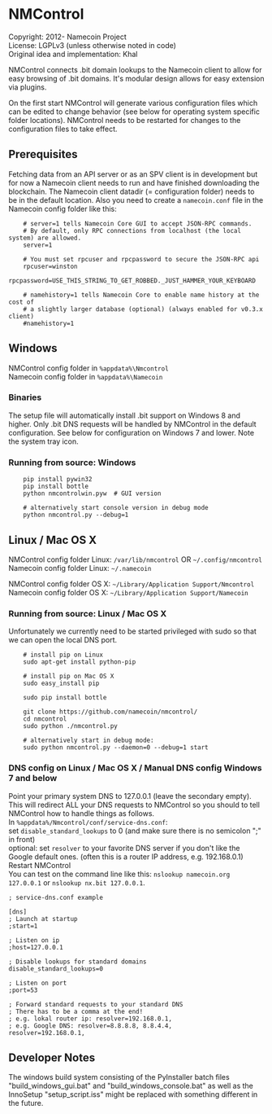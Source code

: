 # NMControl
Copyright: 2012- Namecoin Project  
License: LGPLv3 (unless otherwise noted in code)  
Original idea and implementation: Khal  
  

NMControl connects .bit domain lookups to the Namecoin client to allow for easy browsing of .bit domains. 
It's modular design allows for easy extension via plugins.  

On the first start NMControl will generate various configuration files which can be edited to change behavior (see below for operating system specific folder locations). NMControl needs to be restarted for changes to the configuration files to take effect.  


## Prerequisites
Fetching data from an API server or as an SPV client is in development but for now a Namecoin client needs to run and have finished downloading the blockchain. The Namecoin client datadir (= configuration folder) needs to be in the default location. Also you need to create a `namecoin.conf` file in the Namecoin config folder like this:
```
    # server=1 tells Namecoin Core GUI to accept JSON-RPC commands.
    # By default, only RPC connections from localhost (the local system) are allowed.
    server=1

    # You must set rpcuser and rpcpassword to secure the JSON-RPC api
    rpcuser=winston
    rpcpassword=USE_THIS_STRING_TO_GET_ROBBED._JUST_HAMMER_YOUR_KEYBOARD

    # namehistory=1 tells Namecoin Core to enable name history at the cost of
    # a slightly larger database (optional) (always enabled for v0.3.x client)
    #namehistory=1
```


## Windows
NMControl config folder in `%appdata%\Nmcontrol`  
Namecoin config folder in `%appdata%\Namecoin`  

### Binaries
The setup file will automatically install .bit support on Windows 8 and higher. Only .bit DNS requests will be handled by NMControl in the default configuration. See below for configuration on Windows 7 and lower. Note the system tray icon.  

### Running from source: Windows
```
    pip install pywin32
    pip install bottle
    python nmcontrolwin.pyw  # GUI version
    
    # alternatively start console version in debug mode
    python nmcontrol.py --debug=1
```


## Linux / Mac OS X
NMControl config folder Linux: `/var/lib/nmcontrol` OR `~/.config/nmcontrol`  
Namecoin config folder Linux: `~/.namecoin`  
  
NMControl config folder OS X: `~/Library/Application Support/Nmcontrol`  
Namecoin config folder OS X: `~/Library/Application Support/Namecoin`  

### Running from source: Linux / Mac OS X
Unfortunately we currently need to be started privileged with sudo so that we can open the local DNS port.  
```
    # install pip on Linux
    sudo apt-get install python-pip

    # install pip on Mac OS X
    sudo easy_install pip

    sudo pip install bottle
    
    git clone https://github.com/namecoin/nmcontrol/
    cd nmcontrol
    sudo python ./nmcontrol.py

    # alternatively start in debug mode:
    sudo python nmcontrol.py --daemon=0 --debug=1 start
```


### DNS config on Linux / Mac OS X / Manual DNS config Windows 7 and below
Point your primary system DNS to 127.0.0.1 (leave the secondary empty). This will redirect ALL your DNS requests to NMControl so you should to tell NMControl how to handle things as follows.  
In `%appdata%/Nmcontrol/conf/service-dns.conf`:  
set `disable_standard_lookups` to 0 (and make sure there is no semicolon ";" in front)  
optional: set `resolver` to your favorite DNS server if you don't like the Google default ones. (often this is a router IP address, e.g. 192.168.0.1)  
Restart NMControl  
You can test on the command line like this: `nslookup namecoin.org 127.0.0.1` or `nslookup nx.bit 127.0.0.1`.  
  

```
; service-dns.conf example

[dns]
; Launch at startup
;start=1

; Listen on ip
;host=127.0.0.1

; Disable lookups for standard domains
disable_standard_lookups=0

; Listen on port
;port=53

; Forward standard requests to your standard DNS
; There has to be a comma at the end!
; e.g. lokal router ip: resolver=192.168.0.1,
; e.g. Google DNS: resolver=8.8.8.8, 8.8.4.4,
resolver=192.168.0.1,
```


## Developer Notes
The windows build system consisting of the PyInstaller batch files "build_windows_gui.bat" and "build_windows_console.bat" as well as the InnoSetup "setup_script.iss" might be replaced with something different in the future.

